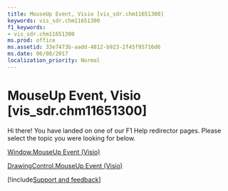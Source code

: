 ```yaml
---
title: MouseUp Event, Visio [vis_sdr.chm11651300]
keywords: vis_sdr.chm11651300
f1_keywords:
- vis_sdr.chm11651300
ms.prod: office
ms.assetid: 33e7473b-aadd-4812-b923-2f45f95716d6
ms.date: 06/08/2017
localization_priority: Normal
---
```



# MouseUp Event, Visio [vis_sdr.chm11651300]

Hi there! You have landed on one of our F1 Help redirector pages. Please select the topic you were looking for below.

[Window.MouseUp Event (Visio)](https://msdn.microsoft.com/library/cb341aa4-9295-4460-53d7-8770e1534707%28Office.15%29.aspx)

[DrawingControl.MouseUp Event (Visio)](https://msdn.microsoft.com/library/34f7d931-5f4d-523e-b4d8-9096c4a634c3%28Office.15%29.aspx)

[!include[Support and feedback](~/includes/feedback-boilerplate.md)]